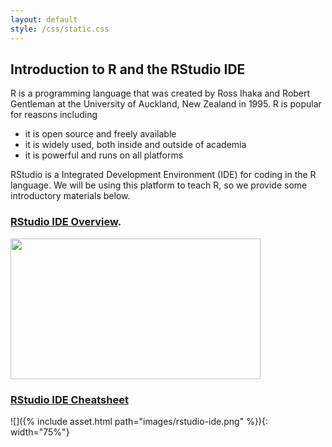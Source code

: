 ```yaml
---
layout: default
style: /css/static.css
---
```


## Introduction to R and the RStudio IDE

R is a programming language that was created by Ross Ihaka and Robert Gentleman at the University of Auckland, New Zealand in 1995.  R is popular for reasons including 

- it is open source and freely available
- it is widely used, both inside and outside of academia
- it is powerful and runs on all platforms


RStudio is a Integrated Development Environment (IDE) for coding in the R language. 
We will be using this platform to teach R, so we provide some introductory materials below. 

### [RStudio IDE Overview](https://rstudio.com?wvideo=520zbd3tij).

<p><a href="https://rstudio.com?wvideo=520zbd3tij"><img src="https://embed-fastly.wistia.com/deliveries/260e6e980f526abaedf8ef3378270c899da74f08.jpg?image_play_button_size=2x&amp;image_crop_resized=960x540&amp;image_play_button=1&amp;image_play_button_color=71a5d4e0" style="width: 400px; height: 225px;" width="400" height="225"></a>


### [RStudio IDE Cheatsheet](./docs/assets/images/rstudio-ide.pdf)

![]({% include asset.html path="images/rstudio-ide.png" %}){: width="75%"} 


